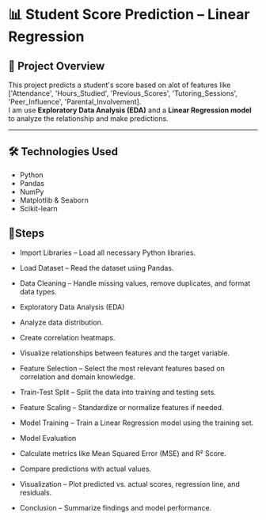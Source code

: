 # 📊 Student Score Prediction – Linear Regression  

## 📌 Project Overview  
This project predicts a student's score based on alot of features like ['Attendance', 'Hours_Studied', 'Previous_Scores', 'Tutoring_Sessions', 'Peer_Influence', 'Parental_Involvement].  
I am use **Exploratory Data Analysis (EDA)** and a **Linear Regression model** to analyze the relationship and make predictions.  

---

## 🛠 Technologies Used  
- Python  
- Pandas  
- NumPy  
- Matplotlib & Seaborn  
- Scikit-learn
    
## 📌Steps
- Import Libraries – Load all necessary Python libraries.

- Load Dataset – Read the dataset using Pandas.

- Data Cleaning – Handle missing values, remove duplicates, and format data types.

- Exploratory Data Analysis (EDA) 

- Analyze data distribution.

- Create correlation heatmaps.

- Visualize relationships between features and the target variable.

- Feature Selection – Select the most relevant features based on correlation and domain knowledge.

- Train-Test Split – Split the data into training and testing sets.

- Feature Scaling  – Standardize or normalize features if needed.

- Model Training – Train a Linear Regression model using the training set.

- Model Evaluation 

- Calculate metrics like Mean Squared Error (MSE) and R² Score.

- Compare predictions with actual values.

- Visualization – Plot predicted vs. actual scores, regression line, and residuals.

- Conclusion – Summarize findings and model performance. 

